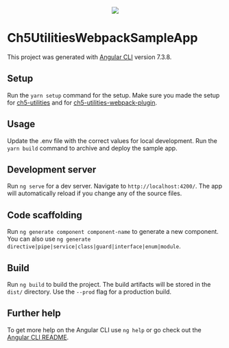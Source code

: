 <p align="center">
  <img src="https://kenticoprod.azureedge.net/kenticoblob/crestron/media/crestron/generalsiteimages/crestron-logo.png">
</p>

# Ch5UtilitiesWebpackSampleApp

This project was generated with [Angular CLI](https://github.com/angular/angular-cli) version 7.3.8.

## Setup

Run the `yarn setup` command for the setup. Make sure you made the setup for [ch5-utilities](././../ch5-utilities/readme.md) and for [ch5-utilities-webpack-plugin](./../ch5-utilities-webpack-plugin/readme.md).

## Usage

Update the .env file with the correct values for local development.
Run the `yarn build` command to archive and deploy the sample app.

## Development server

Run `ng serve` for a dev server. Navigate to `http://localhost:4200/`. The app will automatically reload if you change any of the source files.

## Code scaffolding

Run `ng generate component component-name` to generate a new component. You can also use `ng generate directive|pipe|service|class|guard|interface|enum|module`.

## Build

Run `ng build` to build the project. The build artifacts will be stored in the `dist/` directory. Use the `--prod` flag for a production build.

## Further help

To get more help on the Angular CLI use `ng help` or go check out the [Angular CLI README](https://github.com/angular/angular-cli/blob/master/README.md).
